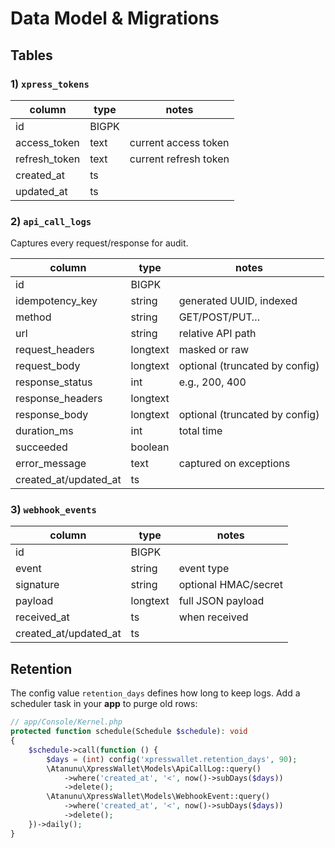 # Data Model & Migrations

## Tables

### 1) `xpress_tokens`
| column        | type  | notes                    |
|---------------|-------|--------------------------|
| id            | BIGPK |                          |
| access_token  | text  | current access token     |
| refresh_token | text  | current refresh token    |
| created_at    | ts    |                          |
| updated_at    | ts    |                          |

### 2) `api_call_logs`
Captures every request/response for audit.

| column            | type    | notes                                  |
|-------------------|---------|----------------------------------------|
| id                | BIGPK   |                                        |
| idempotency_key   | string  | generated UUID, indexed                |
| method            | string  | GET/POST/PUT…                          |
| url               | string  | relative API path                      |
| request_headers   | longtext| masked or raw                          |
| request_body      | longtext| optional (truncated by config)         |
| response_status   | int     | e.g., 200, 400                         |
| response_headers  | longtext|                                        |
| response_body     | longtext| optional (truncated by config)         |
| duration_ms       | int     | total time                             |
| succeeded         | boolean |                                        |
| error_message     | text    | captured on exceptions                 |
| created_at/updated_at | ts  |                                        |

### 3) `webhook_events`
| column      | type    | notes                     |
|-------------|---------|---------------------------|
| id          | BIGPK   |                           |
| event       | string  | event type                |
| signature   | string  | optional HMAC/secret      |
| payload     | longtext| full JSON payload         |
| received_at | ts      | when received             |
| created_at/updated_at | ts |                      |

## Retention
The config value `retention_days` defines how long to keep logs. Add a scheduler task in your **app** to purge old rows:

```php
// app/Console/Kernel.php
protected function schedule(Schedule $schedule): void
{
    $schedule->call(function () {
        $days = (int) config('xpresswallet.retention_days', 90);
        \Atanunu\XpressWallet\Models\ApiCallLog::query()
            ->where('created_at', '<', now()->subDays($days))
            ->delete();
        \Atanunu\XpressWallet\Models\WebhookEvent::query()
            ->where('created_at', '<', now()->subDays($days))
            ->delete();
    })->daily();
}
```